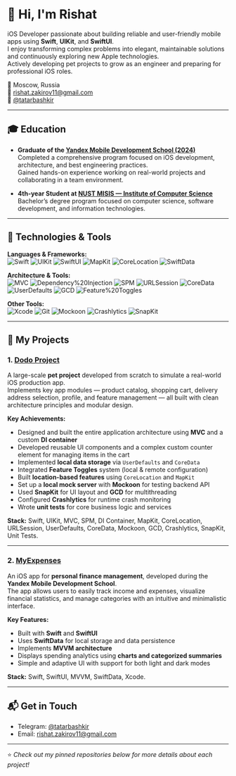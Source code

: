 # 👋 Hi, I'm Rishat

iOS Developer passionate about building reliable and user-friendly mobile apps using **Swift**, **UIKit**, and **SwiftUI**.  
I enjoy transforming complex problems into elegant, maintainable solutions and continuously exploring new Apple technologies.  
Actively developing pet projects to grow as an engineer and preparing for professional iOS roles.

📍 Moscow, Russia  
📧 [rishat.zakirov11@gmail.com](mailto:rishat.zakirov11@gmail.com)  
💬 [@tatarbashkir](https://t.me/tatarbashkir)

---

## 🎓 Education

- **Graduate of the [Yandex Mobile Development School (2024)](https://disk.yandex.ru/i/3kn3kIT5armJXQ)**  
  Completed a comprehensive program focused on iOS development, architecture, and best engineering practices.  
  Gained hands-on experience working on real-world projects and collaborating in a team environment.

- **4th-year Student at [NUST MISIS — Institute of Computer Science](https://misis.ru/applicants/admission/baccalaureate-and-specialty/faculties/informatikaivt/)**  
  Bachelor’s degree program focused on computer science, software development, and information technologies.

---

## 🧰 Technologies & Tools

**Languages & Frameworks:**  
![Swift](https://img.shields.io/badge/Swift-orange?logo=swift&logoColor=white)
![UIKit](https://img.shields.io/badge/UIKit-1B1F23)
![SwiftUI](https://img.shields.io/badge/SwiftUI-0D96F6?logo=swift&logoColor=white)
![MapKit](https://img.shields.io/badge/MapKit-1B1F23)
![CoreLocation](https://img.shields.io/badge/CoreLocation-1B1F23)
![SwiftData](https://img.shields.io/badge/SwiftData-1B1F23)

**Architecture & Tools:**  
![MVC](https://img.shields.io/badge/MVC-1B1F23)
![Dependency%20Injection](https://img.shields.io/badge/Dependency%20Injection-1B1F23)
![SPM](https://img.shields.io/badge/Swift%20Package%20Manager-1B1F23)
![URLSession](https://img.shields.io/badge/URLSession-1B1F23)
![CoreData](https://img.shields.io/badge/CoreData-1B1F23)
![UserDefaults](https://img.shields.io/badge/UserDefaults-1B1F23)
![GCD](https://img.shields.io/badge/GCD-1B1F23)
![Feature%20Toggles](https://img.shields.io/badge/Feature%20Toggles-1B1F23)

**Other Tools:**  
![Xcode](https://img.shields.io/badge/Xcode-1575F9?logo=xcode&logoColor=white)
![Git](https://img.shields.io/badge/Git-F05032?logo=git&logoColor=white)
![Mockoon](https://img.shields.io/badge/Mockoon-1B1F23)
![Crashlytics](https://img.shields.io/badge/Crashlytics-1B1F23)
![SnapKit](https://img.shields.io/badge/SnapKit-1B1F23)

---

## 🚀 My Projects

### 1. [Dodo Project](https://github.com/TatarProger/dodo_project)
A large-scale **pet project** developed from scratch to simulate a real-world iOS production app.  
Implements key app modules — product catalog, shopping cart, delivery address selection, profile, and feature management — all built with clean architecture principles and modular design.

**Key Achievements:**
- Designed and built the entire application architecture using **MVC** and a custom **DI container**  
- Developed reusable UI components and a complex custom counter element for managing items in the cart  
- Implemented **local data storage** via `UserDefaults` and `CoreData`  
- Integrated **Feature Toggles** system (local & remote configuration)  
- Built **location-based features** using `CoreLocation` and `MapKit`  
- Set up a **local mock server** with **Mockoon** for testing backend API  
- Used **SnapKit** for UI layout and **GCD** for multithreading  
- Configured **Crashlytics** for runtime crash monitoring  
- Wrote **unit tests** for core business logic and services  

**Stack:** Swift, UIKit, MVC, SPM, DI Container, MapKit, CoreLocation, URLSession, UserDefaults, CoreData, Mockoon, GCD, Crashlytics, SnapKit, Unit Tests.

---

### 2. [MyExpenses](https://github.com/TatarProger/MyExpenses)
An iOS app for **personal finance management**, developed during the **Yandex Mobile Development School**.  
The app allows users to easily track income and expenses, visualize financial statistics, and manage categories with an intuitive and minimalistic interface.

**Key Features:**
- Built with **Swift** and **SwiftUI**  
- Uses **SwiftData** for local storage and data persistence  
- Implements **MVVM architecture**  
- Displays spending analytics using **charts and categorized summaries**  
- Simple and adaptive UI with support for both light and dark modes  

**Stack:** Swift, SwiftUI, MVVM, SwiftData, Xcode.

---

## 📬 Get in Touch

- Telegram: [@tatarbashkir](https://t.me/tatarbashkir)  
- Email: [rishat.zakirov11@gmail.com](mailto:rishat.zakirov11@gmail.com)

---

⭐️ *Check out my pinned repositories below for more details about each project!*
